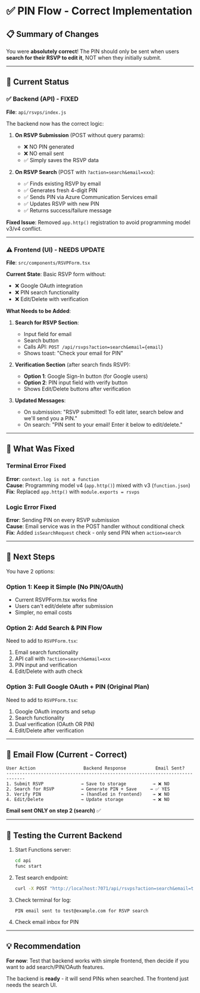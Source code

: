# ✅ PIN Flow - Correct Implementation

## 📋 Summary of Changes

You were **absolutely correct**! The PIN should only be sent when users **search for their RSVP to edit it**, NOT when they initially submit.

---

## 🎯 Current Status

### ✅ Backend (API) - FIXED
**File**: `api/rsvps/index.js`

The backend now has the correct logic:

1. **On RSVP Submission** (POST without query params):
   - ❌ NO PIN generated
   - ❌ NO email sent
   - ✅ Simply saves the RSVP data

2. **On RSVP Search** (POST with `?action=search&email=xxx`):
   - ✅ Finds existing RSVP by email
   - ✅ Generates fresh 4-digit PIN
   - ✅ Sends PIN via Azure Communication Services email
   - ✅ Updates RSVP with new PIN
   - ✅ Returns success/failure message

**Fixed Issue**: Removed `app.http()` registration to avoid programming model v3/v4 conflict.

---

### ⚠️ Frontend (UI) - NEEDS UPDATE

**File**: `src/components/RSVPForm.tsx`

**Current State**: Basic RSVP form without:
- ❌ Google OAuth integration
- ❌ PIN search functionality
- ❌ Edit/Delete with verification

**What Needs to be Added**:

1. **Search for RSVP Section**:
   - Input field for email
   - Search button
   - Calls API: `POST /api/rsvps?action=search&email={email}`
   - Shows toast: "Check your email for PIN"

2. **Verification Section** (after search finds RSVP):
   - **Option 1**: Google Sign-In button (for Google users)
   - **Option 2**: PIN input field with verify button
   - Shows Edit/Delete buttons after verification

3. **Updated Messages**:
   - On submission: "RSVP submitted! To edit later, search below and we'll send you a PIN."
   - On search: "PIN sent to your email! Enter it below to edit/delete."

---

## 🔧 What Was Fixed

### Terminal Error Fixed
**Error**: `context.log is not a function`  
**Cause**: Programming model v4 (`app.http()`) mixed with v3 (`function.json`)  
**Fix**: Replaced `app.http()` with `module.exports = rsvps`

### Logic Error Fixed  
**Error**: Sending PIN on every RSVP submission  
**Cause**: Email service was in the POST handler without conditional check  
**Fix**: Added `isSearchRequest` check - only send PIN when `action=search`

---

## 🚀 Next Steps

You have 2 options:

### Option 1: Keep it Simple (No PIN/OAuth)
- Current RSVPForm.tsx works fine
- Users can't edit/delete after submission
- Simpler, no email costs

### Option 2: Add Search & PIN Flow
Need to add to `RSVPForm.tsx`:
1. Email search functionality
2. API call with `?action=search&email=xxx`
3. PIN input and verification
4. Edit/Delete with auth check

### Option 3: Full Google OAuth + PIN (Original Plan)
Need to add to `RSVPForm.tsx`:
1. Google OAuth imports and setup
2. Search functionality
3. Dual verification (OAuth OR PIN)
4. Edit/Delete after verification

---

## 📧 Email Flow (Current - Correct)

```
User Action                  Backend Response           Email Sent?
-----------------------------------------------------------------------------
1. Submit RSVP              → Save to storage          → ❌ NO
2. Search for RSVP          → Generate PIN + Save     → ✅ YES
3. Verify PIN               → (handled in frontend)    → ❌ NO
4. Edit/Delete              → Update storage           → ❌ NO
```

**Email sent ONLY on step 2 (search)** ✅

---

## 🧪 Testing the Current Backend

1. Start Functions server:
   ```bash
   cd api
   func start
   ```

2. Test search endpoint:
   ```bash
   curl -X POST "http://localhost:7071/api/rsvps?action=search&email=test@example.com"
   ```

3. Check terminal for log:
   ```
   PIN email sent to test@example.com for RSVP search
   ```

4. Check email inbox for PIN

---

## 💡 Recommendation

**For now**: Test that backend works with simple frontend, then decide if you want to add search/PIN/OAuth features.

The backend is **ready** - it will send PINs when searched. The frontend just needs the search UI.
